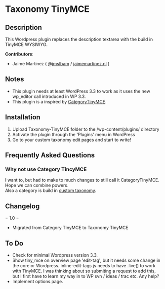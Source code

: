 ﻿Taxonomy TinyMCE
=============

## Description

This Wordpress plugin replaces the description textarea with the build in TinyMCE WYSIWYG.

**Contributors**:

* Jaime Martinez ( [@jmslbam](http://twitter.com/jmslbam ) / [jaimemartinez.nl](http://www.jaimemartinez.nl/) )

## Notes

- This plugin needs at least WordPress 3.3 to work as it uses the new wp_editor call introduced in WP 3.3.
- This plugin is a inspired by [CategoryTinyMCE](http://wordpress.org/extend/plugins/categorytinymce/).

## Installation

1. Upload Taxonomy-TinyMCE folder to the /wp-content/plugins/ directory
2. Activate the plugin through the 'Plugins' menu in WordPress
3. Go to your custom taxonomy edit pages and start to write!

## Frequently Asked Questions

### Why not use Category TincyMCE

I want to, but had to make to much changes to still call it CategoryTinyMCE. Hope we can combine powers.  
Also a category is build in [custom taxonomy](http://codex.wordpress.org/Taxonomies).

## Changelog

= 1.0 =
* Migrated from Category TinyMCE to Taxonomy TinyMCE

## To Do
- Check for minimal Wordpress version 3.3.
- Show tiny_mce on overview page 'edit-tag', but it needs some change in the core or Wordpress.
inline-edit-tags.js needs to have .live() to work with TinyMCE.
I was thinking about so submiting a request to add this, but I first have to learn my way in to WP svn / ideas / trac etc. Any help?
- Implement options page.